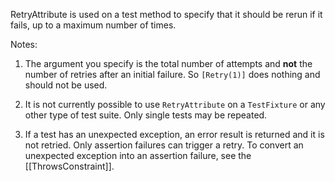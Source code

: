 RetryAttribute is used on a test method to specify that it should be rerun if it fails, up to a maximum number of times.

Notes:

1. The argument you specify is the total number of attempts and __not__ the number of retries after an initial failure. So `[Retry(1)]` does nothing and should not be used.

2. It is not currently possible to use `RetryAttribute` on a `TestFixture` or any other type of test suite. Only single tests may be repeated.

3. If a test has an unexpected exception, an error result is returned and it is not retried. Only assertion failures can trigger a retry. To convert an unexpected exception into an assertion failure, see the [[ThrowsConstraint]].

